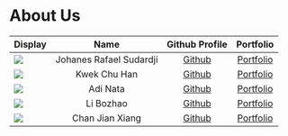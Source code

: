 # About Us

Display | Name | Github Profile | Portfolio 
--------|:----:|:--------------:|:---------:
![](https://avatars.githubusercontent.com/johanesrafael) | Johanes Rafael Sudardji | [Github](https://github.com/johanesrafael.git) | [Portfolio](docs/team/johanesrafael.md)
![](https://avatars.githubusercontent.com/chuhann) | Kwek Chu Han | [Github](https://github.com/chuhann) | [Portfolio](docs/team/AboutUs.md)
![](https://avatars2.githubusercontent.com/u/48993548?s=460&u=f395740695277baf91ee2ff07b65bbe90b486302&v=4) | Adi Nata | [Github](https://github.com/adinata15) | [Portfolio](https://www.linkedin.com/in/adinata-tan99/)
![](https://avatars2.githubusercontent.com/u/26886705?s=100&v=4) | Li Bozhao | [Github](https://github.com/) | [Portfolio](docs/team/AboutUs.md)
![](https://avatars1.githubusercontent.com/u/60291742?s=100&u=3a1d97f66f94074b478308e1ffdc734fcbf6de61&v=4) | Chan Jian Xiang | [Github](https://github.com/scjx123) | [Portfolio](docs/team/AboutUs.md)

